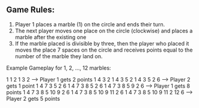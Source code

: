  ## Game Rules:
 
 
 1) Player 1 places a marble (1) on the circle and ends their turn.
 2) The next player moves one place on the circle (clockwise) and places a marble after the existing one
 3) If the marble placed is divisible by three, then the player who placed it moves the place 7 spaces on the
 circle and receives points equal to the number of the marble they land on.
 
 Example Gameplay for 1, 2, ..., 12 marbles:
 
 1
 1 2
 1 3 2 --> Player 1 gets 2 points
 1 4 3 2
 1 4 3 5 2
 1 4 3 5 2 6 --> Player 2 gets 1 point
 1 4 7 3 5 2 6
 1 4 7 3 8 5 2 6
 1 4 7 3 8 5 9 2 6 --> Player 1 gets 8 points
 1 4 7 3 8 5 10 9 2 6
 1 4 7 3 8 5 10 9 11 2 6
 1 4 7 3 8 5 10 9 11 2 12 6 --> Player 2 gets 5 points
